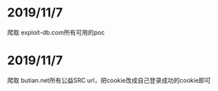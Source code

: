 # 2019/11/7
爬取 exploit-db.com所有可用的poc
# 2019/11/7
爬取 butian.net所有公益SRC url，把cookie改成自己登录成功的cookie即可
